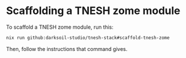# Scaffolding a TNESH zome module

To scaffold a TNESH zome module, run this:

```bash
nix run github:darksoil-studio/tnesh-stack#scaffold-tnesh-zome
```

Then, follow the instructions that command gives.
